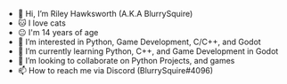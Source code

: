 - 👋 Hi, I’m Riley Hawksworth (A.K.A BlurrySquire)
- 🐱 I love cats
- 😐 I'm 14 years of age
- 👀 I’m interested in Python, Game Development, C/C++, and Godot
- 🌱 I’m currently learning Python, C++, and Game Development in Godot
- 💞️ I’m looking to collaborate on Python Projects, and games
- 📫 How to reach me via Discord (BlurrySquire#4096)

<!---
BlurrySquire/BlurrySquire is a ✨ special ✨ repository because its `README.md` (this file) appears on your GitHub profile.
You can click the Preview link to take a look at your changes.
--->
